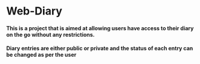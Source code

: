 # Web-Diary
#### This is a project that is aimed at allowing users have access to their diary on the go without any restrictions.
#### Diary entries are either public or private  and the status of each entry can be changed as per the user
